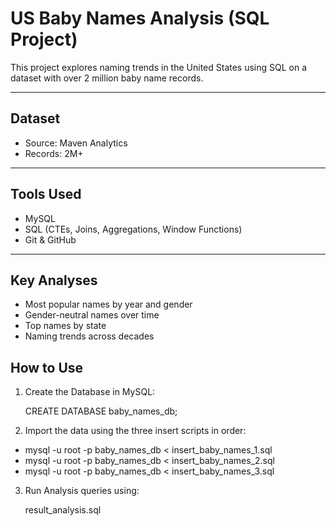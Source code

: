 # US Baby Names Analysis (SQL Project)

This project explores naming trends in the United States using SQL on a dataset with over 2 million baby name records.

---

## Dataset

- Source: Maven Analytics  
- Records: 2M+  

---

## Tools Used

- MySQL  
- SQL (CTEs, Joins, Aggregations, Window Functions)  
- Git & GitHub  

---

## Key Analyses

- Most popular names by year and gender  
- Gender-neutral names over time  
- Top names by state  
- Naming trends across decades  

## How to Use

1. Create the Database in MySQL:

   CREATE DATABASE baby_names_db;

2. Import the data using the three insert scripts in order:

  - mysql -u root -p baby_names_db < insert_baby_names_1.sql
  - mysql -u root -p baby_names_db < insert_baby_names_2.sql
  - mysql -u root -p baby_names_db < insert_baby_names_3.sql

3. Run Analysis queries using:

   result_analysis.sql



